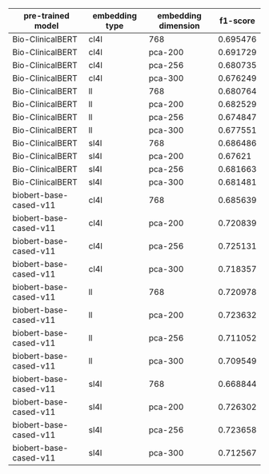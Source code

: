 | pre-trained model      | embedding type   | embedding dimension   |   f1-score |
|------------------------|------------------|-----------------------|------------|
| Bio-ClinicalBERT       | cl4l             | 768                   |   0.695476 |
| Bio-ClinicalBERT       | cl4l             | pca-200               |   0.691729 |
| Bio-ClinicalBERT       | cl4l             | pca-256               |   0.680735 |
| Bio-ClinicalBERT       | cl4l             | pca-300               |   0.676249 |
| Bio-ClinicalBERT       | ll               | 768                   |   0.680764 |
| Bio-ClinicalBERT       | ll               | pca-200               |   0.682529 |
| Bio-ClinicalBERT       | ll               | pca-256               |   0.674847 |
| Bio-ClinicalBERT       | ll               | pca-300               |   0.677551 |
| Bio-ClinicalBERT       | sl4l             | 768                   |   0.686486 |
| Bio-ClinicalBERT       | sl4l             | pca-200               |   0.67621  |
| Bio-ClinicalBERT       | sl4l             | pca-256               |   0.681663 |
| Bio-ClinicalBERT       | sl4l             | pca-300               |   0.681481 |
| biobert-base-cased-v11 | cl4l             | 768                   |   0.685639 |
| biobert-base-cased-v11 | cl4l             | pca-200               |   0.720839 |
| biobert-base-cased-v11 | cl4l             | pca-256               |   0.725131 |
| biobert-base-cased-v11 | cl4l             | pca-300               |   0.718357 |
| biobert-base-cased-v11 | ll               | 768                   |   0.720978 |
| biobert-base-cased-v11 | ll               | pca-200               |   0.723632 |
| biobert-base-cased-v11 | ll               | pca-256               |   0.711052 |
| biobert-base-cased-v11 | ll               | pca-300               |   0.709549 |
| biobert-base-cased-v11 | sl4l             | 768                   |   0.668844 |
| biobert-base-cased-v11 | sl4l             | pca-200               |   0.726302 |
| biobert-base-cased-v11 | sl4l             | pca-256               |   0.723658 |
| biobert-base-cased-v11 | sl4l             | pca-300               |   0.712567 |